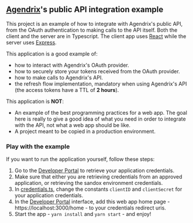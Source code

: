 ## [Agendrix](https://www.agendrix.com/)'s public API integration example

This project is an example of how to integrate with Agendrix's public API, from the OAuth authentication to making calls to the API itself. Both the client and the server are in Typescript. The client app uses [React](https://reactjs.org/) while the server uses [Express](https://expressjs.com/).

This application is a good example of:
 - how to interact with Agendrix's OAuth provider.
 - how to securely store your tokens received from the OAuth provider.
 - how to make calls to Agendrix's API.
 - the refresh flow implementation, mandatory when using Agendrix's API (the access tokens have a TTL of **2 hours**).

This application is **NOT**: 
 - An example of the best programming practices for a web app. The goal here is really to give a good idea of what you need in order to integrate with the API, not what a web app should be like.
 - A project meant to be copied in a production environment.

### Play with the example
 
If you want to run the application yourself, follow these steps:
1. Go to the [Developer Portal](https://developers.agendrix.com) to retrieve your application credentials.
1. Make sure that either you are retrieving credentials from an approved application, or retrieving the sandox environment credentials.
1. In [credentials.ts](./shared/credentials.ts), change the constants `clientID` and `clientSecret` for your application credentials.
1. In the [Developer Portal](https://developers.agendrix.com) interface, add this web app home page - https://localhost:3000/home - to your credentials redirect uris. 
1. Start the app - `yarn install` and `yarn start` - and enjoy!
 
